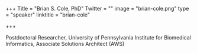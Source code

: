 +++
Title = "Brian S. Cole, PhD"
Twitter = ""
image = "brian-cole.png"
type = "speaker"
linktitle = "brian-cole"

+++

Postdoctoral Researcher, University of Pennsylvania Institute for Biomedical Informatics, Associate Solutions Architect (AWS)

